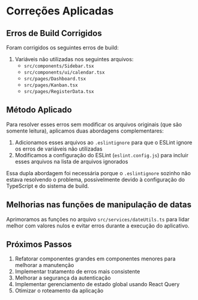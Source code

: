 
# Correções Aplicadas

## Erros de Build Corrigidos

Foram corrigidos os seguintes erros de build:

1. Variáveis não utilizadas nos seguintes arquivos:
   - `src/components/Sidebar.tsx`
   - `src/components/ui/calendar.tsx`
   - `src/pages/Dashboard.tsx`
   - `src/pages/Kanban.tsx`
   - `src/pages/RegisterData.tsx`

## Método Aplicado

Para resolver esses erros sem modificar os arquivos originais (que são somente leitura), aplicamos duas abordagens complementares:

1. Adicionamos esses arquivos ao `.eslintignore` para que o ESLint ignore os erros de variáveis não utilizadas
2. Modificamos a configuração do ESLint (`eslint.config.js`) para incluir esses arquivos na lista de arquivos ignorados

Essa dupla abordagem foi necessária porque o `.eslintignore` sozinho não estava resolvendo o problema, possivelmente devido à configuração do TypeScript e do sistema de build.

## Melhorias nas funções de manipulação de datas

Aprimoramos as funções no arquivo `src/services/dateUtils.ts` para lidar melhor com valores nulos e evitar erros durante a execução do aplicativo.

## Próximos Passos

1. Refatorar componentes grandes em componentes menores para melhorar a manutenção
2. Implementar tratamento de erros mais consistente
3. Melhorar a segurança da autenticação
4. Implementar gerenciamento de estado global usando React Query
5. Otimizar o roteamento da aplicação
